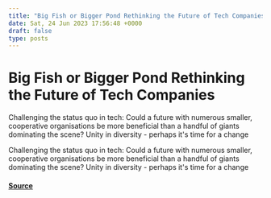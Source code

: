 ```yaml
---
title: "Big Fish or Bigger Pond Rethinking the Future of Tech Companies"
date: Sat, 24 Jun 2023 17:56:48 +0000
draft: false
type: posts
---
```

# Big Fish or Bigger Pond Rethinking the Future of Tech Companies





Challenging the status quo in tech: Could a future with numerous smaller, cooperative organisations be more beneficial than a handful of giants dominating the scene? Unity in diversity - perhaps it's time for a change

Challenging the status quo in tech: Could a future with numerous smaller, cooperative organisations be more beneficial than a handful of giants dominating the scene? Unity in diversity - perhaps it's time for a change

#### [Source](https://blog.anantshri.info/big-fish-or-bigger-pond-rethinking-the-future-of-tech-companies/)

